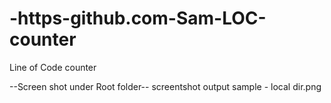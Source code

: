 # -https-github.com-Sam-LOC-counter
Line of Code counter 

--Screen shot under Root folder--
screentshot output sample - local dir.png
